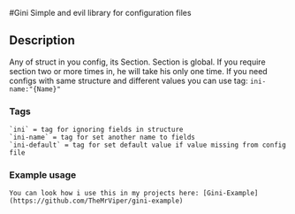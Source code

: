 #Gini
Simple and evil library for configuration files
## Description
Any of struct in you config, its Section. Section is global. If you require section two or more times in, he will take his only one time. If you need configs with same structure and different values you can use tag: `ini-name:"{Name}"`


### Tags
	`ini` = tag for ignoring fields in structure
	`ini-name` = tag for set another name to fields
	`ini-default` = tag for set default value if value missing from config file

### Example usage
	You can look how i use this in my projects here: [Gini-Example](https://github.com/TheMrViper/gini-example)